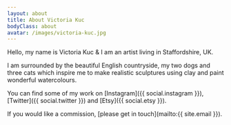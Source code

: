 ```yaml
---
layout: about
title: About Victoria Kuc
bodyClass: about
avatar: /images/victoria-kuc.jpg
---
```

Hello, my name is Victoria Kuc & I am an artist living in Staffordshire, UK.

I am surrounded by the beautiful English countryside, my two dogs and three cats which inspire me to make realistic sculptures using clay and paint wonderful watercolours.

You can find some of my work on \[Instagram]({{ social.instagram }}), \[Twitter]({{ social.twitter }}) and \[Etsy]({{ social.etsy }}).

If you would like a commission, \[please get in touch](mailto:{{ site.email }}).